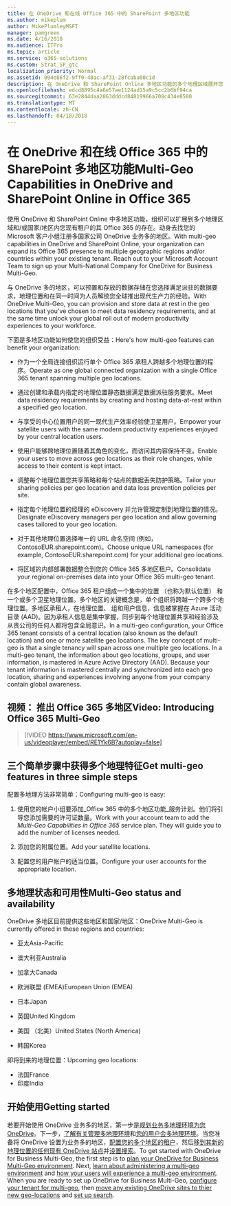 ```yaml
---
title: 在 OneDrive 和在线 Office 365 中的 SharePoint 多地区功能
ms.author: mikeplum
author: MikePlumleyMSFT
manager: pamgreen
ms.date: 4/16/2018
ms.audience: ITPro
ms.topic: article
ms.service: o365-solutions
ms.custom: Strat_SP_gtc
localization_priority: Normal
ms.assetid: 094e86f2-9ff0-40ac-af31-28fcaba00c1d
description: 在 OneDrive 和 SharePoint Online 多地区功能的多个地理区域展开您 Office 365 的状态。
ms.openlocfilehash: edcd8895c4a6e57ae1124ad15a9c5cc2b6bf94ca
ms.sourcegitcommit: 63e2844daa2863dddcd84819966a708c434e8580
ms.translationtype: MT
ms.contentlocale: zh-CN
ms.lasthandoff: 04/18/2018
---
```

# <a name="multi-geo-capabilities-in-onedrive-and-sharepoint-online-in-office-365"></a><span data-ttu-id="748b8-103">在 OneDrive 和在线 Office 365 中的 SharePoint 多地区功能</span><span class="sxs-lookup"><span data-stu-id="748b8-103">Multi-Geo Capabilities in OneDrive and SharePoint Online in Office 365</span></span>

<span data-ttu-id="748b8-p101">使用 OneDrive 和 SharePoint Online 中多地区功能，组织可以扩展到多个地理区域和/或国家/地区内您现有租户的其 Office 365 的存在。动身去找您的 Microsoft 客户小组注册多国家公司 OneDrive 业务多的地区。</span><span class="sxs-lookup"><span data-stu-id="748b8-p101">With multi-geo capabilities in OneDrive and SharePoint Online, your organization can expand its Office 365 presence to multiple geographic regions and/or countries within your existing tenant. Reach out to your Microsoft Account Team to sign up your Multi-National Company for OneDrive for Business Multi-Geo.</span></span>
  
<span data-ttu-id="748b8-106">与 OneDrive 多的地区，可以预置和存放的数据存储在您选择满足派驻的数据要求，地理位置和在同一时间为人员解锁您全球推出现代生产力的经验。</span><span class="sxs-lookup"><span data-stu-id="748b8-106">With OneDrive Multi-Geo, you can provision and store data at rest in the geo locations that you've chosen to meet data residency requirements, and at the same time unlock your global roll out of modern productivity experiences to your workforce.</span></span>
  
<span data-ttu-id="748b8-107">下面是多地区功能如何使您的组织受益：</span><span class="sxs-lookup"><span data-stu-id="748b8-107">Here's how multi-geo features can benefit your organization:</span></span>
  
- <span data-ttu-id="748b8-108">作为一个全局连接组织运行单个 Office 365 承租人跨越多个地理位置的程序。</span><span class="sxs-lookup"><span data-stu-id="748b8-108">Operate as one global connected organization with a single Office 365 tenant spanning multiple geo locations.</span></span>
    
- <span data-ttu-id="748b8-109">通过创建和承载内指定的地理位置静态数据满足数据派驻服务要求。</span><span class="sxs-lookup"><span data-stu-id="748b8-109">Meet data residency requirements by creating and hosting data-at-rest within a specified geo location.</span></span>
    
- <span data-ttu-id="748b8-110">与享受的中心位置用户的同一现代生产效率经验使卫星用户。</span><span class="sxs-lookup"><span data-stu-id="748b8-110">Empower your satellite users with the same modern productivity experiences enjoyed by your central location users.</span></span>
    
- <span data-ttu-id="748b8-111">使用户能够跨地理位置随着其角色的变化，而访问其内容保持不变。</span><span class="sxs-lookup"><span data-stu-id="748b8-111">Enable your users to move across geo locations as their role changes, while access to their content is kept intact.</span></span>
    
- <span data-ttu-id="748b8-112">调整每个地理位置您共享策略和每个站点的数据丢失防护策略。</span><span class="sxs-lookup"><span data-stu-id="748b8-112">Tailor your sharing policies per geo location and data loss prevention policies per site.</span></span>
    
- <span data-ttu-id="748b8-113">指定每个地理位置的经理的 eDiscovery 并允许管理定制到地理位置的情况。</span><span class="sxs-lookup"><span data-stu-id="748b8-113">Designate eDiscovery managers per geo location and allow governing cases tailored to your geo location.</span></span>
    
- <span data-ttu-id="748b8-114">对于其他地理位置选择唯一的 URL 命名空间 (例如，ContosoEUR.sharepoint.com)。</span><span class="sxs-lookup"><span data-stu-id="748b8-114">Choose unique URL namespaces (for example, ContosoEUR.sharepoint.com) for your additional geo locations.</span></span>
    
- <span data-ttu-id="748b8-115">将区域的内部部署数据整合到您的 Office 365 多地区租户。</span><span class="sxs-lookup"><span data-stu-id="748b8-115">Consolidate your regional on-premises data into your Office 365 multi-geo tenant.</span></span>
    
<span data-ttu-id="748b8-p102">在多个地区配置中，Office 365 租户组成一个集中的位置 （也称为默认位置） 和一个或多个卫星地理位置。多个地区的关键概念是，单个组织将跨越一个跨多个地理位置。多地区承租人，在地理位置、 组和用户信息，信息被掌握在 Azure 活动目录 (AAD)。因为承租人信息是集中掌握，同步到每个地理位置共享和经验涉及从贵公司的任何人都将包含全局意识。</span><span class="sxs-lookup"><span data-stu-id="748b8-p102">In a multi-geo configuration, your Office 365 tenant consists of a central location (also known as the default location) and one or more satellite geo locations. The key concept of multi-geo is that a single tenancy will span across one multiple geo locations. In a multi-geo tenant, the information about geo locations, groups, and user information, is mastered in Azure Active Directory (AAD). Because your tenant information is mastered centrally and synchronized into each geo location, sharing and experiences involving anyone from your company contain global awareness.</span></span>

## <a name="video-introducing-office-365-multi-geo"></a><span data-ttu-id="748b8-120">视频： 推出 Office 365 多地区</span><span class="sxs-lookup"><span data-stu-id="748b8-120">Video: Introducing Office 365 Multi-Geo</span></span>

> [!VIDEO https://www.microsoft.com/en-us/videoplayer/embed/RE1Yk6B?autoplay=false]
  
## <a name="get-multi-geo-features-in-three-simple-steps"></a><span data-ttu-id="748b8-121">三个简单步骤中获得多个地理特征</span><span class="sxs-lookup"><span data-stu-id="748b8-121">Get multi-geo features in three simple steps</span></span>

<span data-ttu-id="748b8-122">配置多地理方法非常简单：</span><span class="sxs-lookup"><span data-stu-id="748b8-122">Configuring multi-geo is easy:</span></span>
  
1. <span data-ttu-id="748b8-p103">使用您的帐户小组要添加_Office 365 中的多个地区功能_服务计划。他们将引导您添加需要的许可证数量。</span><span class="sxs-lookup"><span data-stu-id="748b8-p103">Work with your account team to add the _Multi-Geo Capabilities in Office 365_ service plan. They will guide you to add the number of licenses needed.</span></span>
    
2. <span data-ttu-id="748b8-125">添加您的附属位置。</span><span class="sxs-lookup"><span data-stu-id="748b8-125">Add your satellite locations.</span></span>
    
3. <span data-ttu-id="748b8-126">配置您的用户帐户的适当位置。</span><span class="sxs-lookup"><span data-stu-id="748b8-126">Configure your user accounts for the appropriate location.</span></span>
    
## <a name="multi-geo-status-and-availability"></a><span data-ttu-id="748b8-127">多地理状态和可用性</span><span class="sxs-lookup"><span data-stu-id="748b8-127">Multi-Geo status and availability</span></span>

<span data-ttu-id="748b8-128">OneDrive 多地区目前提供这些地区和国家/地区：</span><span class="sxs-lookup"><span data-stu-id="748b8-128">OneDrive Multi-Geo is currently offered in these regions and countries:</span></span>
  
- <span data-ttu-id="748b8-129">亚太</span><span class="sxs-lookup"><span data-stu-id="748b8-129">Asia-Pacific</span></span>
    
- <span data-ttu-id="748b8-130">澳大利亚</span><span class="sxs-lookup"><span data-stu-id="748b8-130">Australia</span></span>
    
- <span data-ttu-id="748b8-131">加拿大</span><span class="sxs-lookup"><span data-stu-id="748b8-131">Canada</span></span>
    
- <span data-ttu-id="748b8-132">欧洲联盟 (EMEA)</span><span class="sxs-lookup"><span data-stu-id="748b8-132">European Union (EMEA)</span></span>
    
- <span data-ttu-id="748b8-133">日本</span><span class="sxs-lookup"><span data-stu-id="748b8-133">Japan</span></span>
    
- <span data-ttu-id="748b8-134">英国</span><span class="sxs-lookup"><span data-stu-id="748b8-134">United Kingdom</span></span>
    
- <span data-ttu-id="748b8-135">美国 （北美）</span><span class="sxs-lookup"><span data-stu-id="748b8-135">United States (North America)</span></span>
    
- <span data-ttu-id="748b8-136">韩国</span><span class="sxs-lookup"><span data-stu-id="748b8-136">Korea</span></span>
      
<span data-ttu-id="748b8-137">即将到来的地理位置：</span><span class="sxs-lookup"><span data-stu-id="748b8-137">Upcoming geo locations:</span></span>
  
- <span data-ttu-id="748b8-138">法国</span><span class="sxs-lookup"><span data-stu-id="748b8-138">France</span></span>
- <span data-ttu-id="748b8-139">印度</span><span class="sxs-lookup"><span data-stu-id="748b8-139">India</span></span>
    
## <a name="getting-started"></a><span data-ttu-id="748b8-140">开始使用</span><span class="sxs-lookup"><span data-stu-id="748b8-140">Getting started</span></span>

<span data-ttu-id="748b8-p104">若要开始使用 OneDrive 业务多的地区，第一步是[规划业务多地理环境为您 OneDrive](plan-for-multi-geo.md)。下一步，[了解有关管理多地理环境](administering-a-multi-geo-environment.md)和[您的用户会多地理环境](multi-geo-user-experience.md)。当您准备将 OneDrive 设置为业务多的地区，[配置您的多个地区的租户](multi-geo-tenant-configuration.md)，然后[移到其新的地理位置的任何现有 OneDrive 站点](move-onedrive-between-geo-locations.md)并[设置搜索](configure-search-for-multi-geo.md)。</span><span class="sxs-lookup"><span data-stu-id="748b8-p104">To get started with OneDrive for Business Multi-Geo, the first step is to [plan your OneDrive for Business Multi-Geo environment](plan-for-multi-geo.md). Next, [learn about administering a multi-geo environment](administering-a-multi-geo-environment.md) and [how your users will experience a multi-geo environment](multi-geo-user-experience.md). When you are ready to set up OneDrive for Business Multi-Geo, [configure your tenant for multi-geo](multi-geo-tenant-configuration.md), then [move any existing OneDrive sites to thier new geo-locations](move-onedrive-between-geo-locations.md) and [set up search](configure-search-for-multi-geo.md).</span></span>
